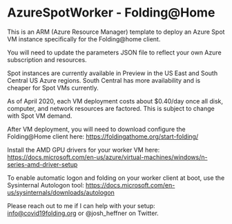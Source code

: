 # AzureSpotWorker - Folding@Home
This is an ARM (Azure Resource Manager) template to deploy an Azure Spot VM instance specifically for the Folding@home client.

You will need to update the parameters JSON file to reflect your own Azure subscription and resources.

Spot instances are currently available in Preview in the US East and South Central US Azure regions. South Central has more availability and is cheaper for Spot VMs currently.

As of April 2020, each VM deployment costs about $0.40/day once all disk, computer, and network resources are factored. This is subject to change with Spot VM demand.

After VM deployment, you will need to download configure the Folding@Home client here: https://foldingathome.org/start-folding/

Install the AMD GPU drivers for your worker VM here: https://docs.microsoft.com/en-us/azure/virtual-machines/windows/n-series-amd-driver-setup

To enable automatic logon and folding on your worker client at boot, use the Sysinternal Autologon tool: https://docs.microsoft.com/en-us/sysinternals/downloads/autologon

Please reach out to me if I can help with your setup: info@covid19folding.org or @josh_heffner on Twitter.
